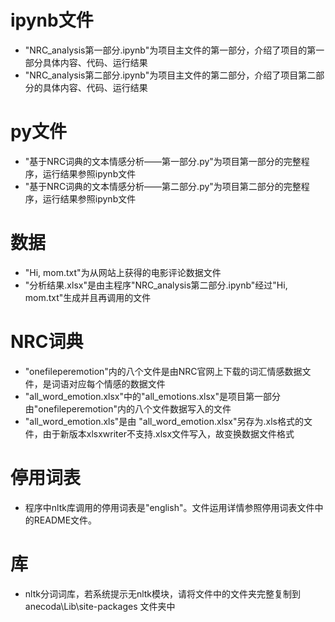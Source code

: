 # ipynb文件
- "NRC_analysis第一部分.ipynb"为项目主文件的第一部分，介绍了项目的第一部分具体内容、代码、运行结果
- "NRC_analysis第二部分.ipynb"为项目主文件的第二部分，介绍了项目第二部分的具体内容、代码、运行结果

# py文件
- "基于NRC词典的文本情感分析——第一部分.py"为项目第一部分的完整程序，运行结果参照ipynb文件
- "基于NRC词典的文本情感分析——第二部分.py"为项目第二部分的完整程序，运行结果参照ipynb文件

# 数据
- "Hi, mom.txt"为从网站上获得的电影评论数据文件
- "分析结果.xlsx"是由主程序"NRC_analysis第二部分.ipynb"经过"Hi, mom.txt"生成并且再调用的文件

# NRC词典
- "onefileperemotion"内的八个文件是由NRC官网上下载的词汇情感数据文件，是词语对应每个情感的数据文件
- "all_word_emotion.xlsx"中的"all_emotions.xlsx"是项目第一部分由"onefileperemotion"内的八个文件数据写入的文件
-  "all_word_emotion.xls"是由 "all_word_emotion.xlsx"另存为.xls格式的文件，由于新版本xlsxwriter不支持.xlsx文件写入，故变换数据文件格式

# 停用词表
- 程序中nltk库调用的停用词表是"english"。文件运用详情参照停用词表文件中的README文件。
# 库
- nltk分词词库，若系统提示无nltk模块，请将文件中的文件夹完整复制到 anecoda\Lib\site-packages 文件夹中

